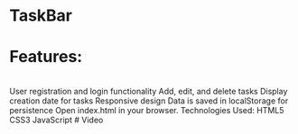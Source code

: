 # TaskBar
# Features:
 <br />
User registration and login functionality
Add, edit, and delete tasks
Display creation date for tasks
Responsive design
Data is saved in localStorage for persistence
Open index.html in your browser.
Technologies Used:
HTML5
CSS3
JavaScript
# Video

